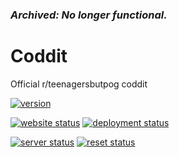 ### ***Archived: No longer functional.***
#
# Coddit
Official r/teenagersbutpog coddit

[![version](https://img.shields.io/github/v/release/Isbo2000/Coddit)](https://github.com/Isbo2000/Coddit/releases/latest) 

[![website status](https://img.shields.io/website?url=https%3A%2F%2FIsbo2000.github.io%2FCoddit)](https://isbo2000.github.io/Coddit/) [![deployment status](https://img.shields.io/github/deployments/Isbo2000/Coddit/github-pages)](https://github.com/Isbo2000/Coddit/deployments)

[![server status](https://img.shields.io/endpoint?url=https://isbo-coddit-default-rtdb.firebaseio.com/Status/server.json)](https://github.com/Isbo2000/Coddit/actions/workflows/server.yml) [![reset status](https://img.shields.io/endpoint?url=https://isbo-coddit-default-rtdb.firebaseio.com/Status/reset.json)](https://github.com/Isbo2000/Coddit/actions/workflows/reset.yml)
